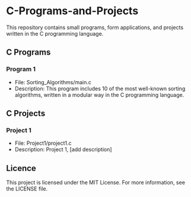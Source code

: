 # C-Programs-and-Projects
This repository contains small programs, form applications, and projects written in the C programming language.

## C Programs

### Program 1

- File: Sorting_Algorithms/main.c
- Description: This program includes 10 of the most well-known sorting algorithms, written in a modular way in the C programming language.

## C Projects

### Project 1

- File: Project1/project1.c
- Description: Project 1, [add description]

## Licence

This project is licensed under the MIT License. For more information, see the LICENSE file.
